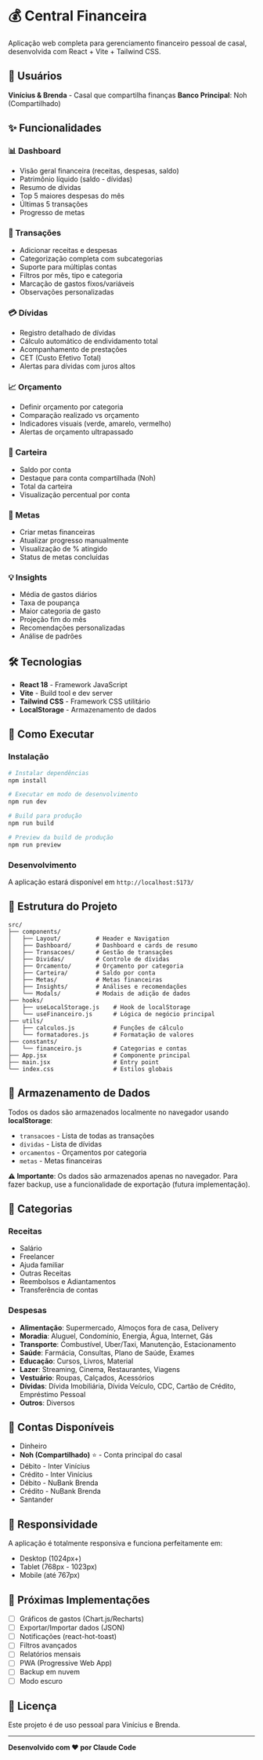 # 💰 Central Financeira

Aplicação web completa para gerenciamento financeiro pessoal de casal, desenvolvida com React + Vite + Tailwind CSS.

## 👥 Usuários

**Vinícius & Brenda** - Casal que compartilha finanças
**Banco Principal**: Noh (Compartilhado)

## ✨ Funcionalidades

### 📊 Dashboard
- Visão geral financeira (receitas, despesas, saldo)
- Patrimônio líquido (saldo - dívidas)
- Resumo de dívidas
- Top 5 maiores despesas do mês
- Últimas 5 transações
- Progresso de metas

### 💸 Transações
- Adicionar receitas e despesas
- Categorização completa com subcategorias
- Suporte para múltiplas contas
- Filtros por mês, tipo e categoria
- Marcação de gastos fixos/variáveis
- Observações personalizadas

### 💳 Dívidas
- Registro detalhado de dívidas
- Cálculo automático de endividamento total
- Acompanhamento de prestações
- CET (Custo Efetivo Total)
- Alertas para dívidas com juros altos

### 📈 Orçamento
- Definir orçamento por categoria
- Comparação realizado vs orçamento
- Indicadores visuais (verde, amarelo, vermelho)
- Alertas de orçamento ultrapassado

### 👛 Carteira
- Saldo por conta
- Destaque para conta compartilhada (Noh)
- Total da carteira
- Visualização percentual por conta

### 🎯 Metas
- Criar metas financeiras
- Atualizar progresso manualmente
- Visualização de % atingido
- Status de metas concluídas

### 💡 Insights
- Média de gastos diários
- Taxa de poupança
- Maior categoria de gasto
- Projeção fim do mês
- Recomendações personalizadas
- Análise de padrões

## 🛠️ Tecnologias

- **React 18** - Framework JavaScript
- **Vite** - Build tool e dev server
- **Tailwind CSS** - Framework CSS utilitário
- **LocalStorage** - Armazenamento de dados

## 🚀 Como Executar

### Instalação

```bash
# Instalar dependências
npm install

# Executar em modo de desenvolvimento
npm run dev

# Build para produção
npm run build

# Preview da build de produção
npm run preview
```

### Desenvolvimento

A aplicação estará disponível em `http://localhost:5173/`

## 📁 Estrutura do Projeto

```
src/
├── components/
│   ├── Layout/          # Header e Navigation
│   ├── Dashboard/       # Dashboard e cards de resumo
│   ├── Transacoes/      # Gestão de transações
│   ├── Dividas/         # Controle de dívidas
│   ├── Orcamento/       # Orçamento por categoria
│   ├── Carteira/        # Saldo por conta
│   ├── Metas/           # Metas financeiras
│   ├── Insights/        # Análises e recomendações
│   └── Modals/          # Modais de adição de dados
├── hooks/
│   ├── useLocalStorage.js    # Hook de localStorage
│   └── useFinanceiro.js      # Lógica de negócio principal
├── utils/
│   ├── calculos.js           # Funções de cálculo
│   └── formatadores.js       # Formatação de valores
├── constants/
│   └── financeiro.js         # Categorias e contas
├── App.jsx                   # Componente principal
├── main.jsx                  # Entry point
└── index.css                 # Estilos globais
```

## 💾 Armazenamento de Dados

Todos os dados são armazenados localmente no navegador usando **localStorage**:

- `transacoes` - Lista de todas as transações
- `dividas` - Lista de dívidas
- `orcamentos` - Orçamentos por categoria
- `metas` - Metas financeiras

**⚠️ Importante**: Os dados são armazenados apenas no navegador. Para fazer backup, use a funcionalidade de exportação (futura implementação).

## 🎨 Categorias

### Receitas
- Salário
- Freelancer
- Ajuda familiar
- Outras Receitas
- Reembolsos e Adiantamentos
- Transferência de contas

### Despesas
- **Alimentação**: Supermercado, Almoços fora de casa, Delivery
- **Moradia**: Aluguel, Condomínio, Energia, Água, Internet, Gás
- **Transporte**: Combustível, Uber/Taxi, Manutenção, Estacionamento
- **Saúde**: Farmácia, Consultas, Plano de Saúde, Exames
- **Educação**: Cursos, Livros, Material
- **Lazer**: Streaming, Cinema, Restaurantes, Viagens
- **Vestuário**: Roupas, Calçados, Acessórios
- **Dívidas**: Dívida Imobiliária, Dívida Veículo, CDC, Cartão de Crédito, Empréstimo Pessoal
- **Outros**: Diversos

## 🏦 Contas Disponíveis

- Dinheiro
- **Noh (Compartilhado)** ⭐ - Conta principal do casal
- Débito - Inter Vinícius
- Crédito - Inter Vinícius
- Débito - NuBank Brenda
- Crédito - NuBank Brenda
- Santander

## 📱 Responsividade

A aplicação é totalmente responsiva e funciona perfeitamente em:
- Desktop (1024px+)
- Tablet (768px - 1023px)
- Mobile (até 767px)

## 🔮 Próximas Implementações

- [ ] Gráficos de gastos (Chart.js/Recharts)
- [ ] Exportar/Importar dados (JSON)
- [ ] Notificações (react-hot-toast)
- [ ] Filtros avançados
- [ ] Relatórios mensais
- [ ] PWA (Progressive Web App)
- [ ] Backup em nuvem
- [ ] Modo escuro

## 📄 Licença

Este projeto é de uso pessoal para Vinícius e Brenda.

---

**Desenvolvido com ❤️ por Claude Code**
